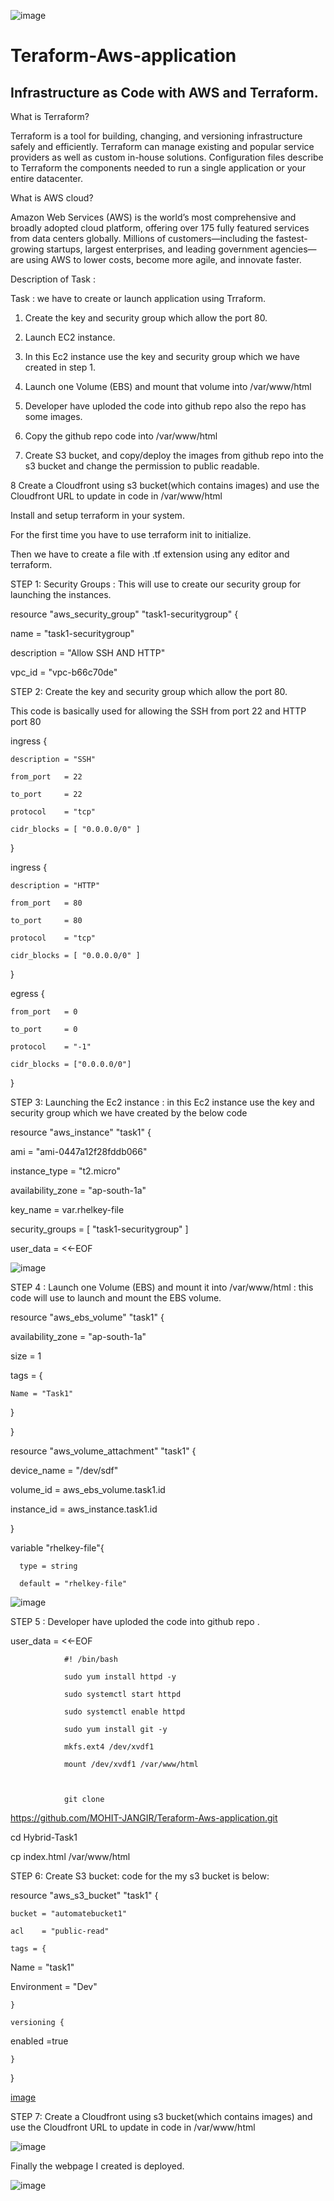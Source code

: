 ![image](images.jpeg)

# Teraform-Aws-application
## Infrastructure as Code with AWS and Terraform.
What is Terraform?

Terraform is a tool for building, changing, and versioning infrastructure safely and efficiently. Terraform can manage existing and popular service providers as well as custom in-house solutions. Configuration files describe to Terraform the components needed to run a single application or your entire datacenter.

What is AWS cloud?

Amazon Web Services (AWS) is the world’s most comprehensive and broadly adopted cloud platform, offering over 175 fully featured services from data centers globally. Millions of customers—including the fastest-growing startups, largest enterprises, and leading government agencies—are using AWS to lower costs, become more agile, and innovate faster.

Description of Task :

Task : we have to create or launch application using Trraform.

1. Create the key and security group which allow the port 80.

2. Launch EC2 instance.

3. In this Ec2 instance use the key and security group which we have created in step 1.

4. Launch one Volume (EBS) and mount that volume into /var/www/html

5. Developer have uploded the code into github repo also the repo has some images.

6. Copy the github repo code into /var/www/html

7. Create S3 bucket, and copy/deploy the images from github repo into the s3 bucket and change the permission to public readable.

8 Create a Cloudfront using s3 bucket(which contains images) and use the Cloudfront URL to update in code in /var/www/html

Install and setup terraform in your system.

For the first time you have to use terraform init to initialize.

Then we have to create a file with .tf extension using any editor and terraform.

STEP 1: Security Groups : This will use to create our security group for launching the instances.

resource "aws_security_group" "task1-securitygroup" {

  name        = "task1-securitygroup"

  description = "Allow SSH AND HTTP"

  vpc_id      = "vpc-b66c70de"

STEP 2: Create the key and security group which allow the port 80.

This code is basically used for allowing the SSH from port 22 and HTTP port 80

  ingress {

    description = "SSH"

    from_port   = 22

    to_port     = 22

    protocol    = "tcp"

    cidr_blocks = [ "0.0.0.0/0" ]

  }

  ingress {

    description = "HTTP"

    from_port   = 80

    to_port     = 80

    protocol    = "tcp"

    cidr_blocks = [ "0.0.0.0/0" ]

  }

  egress {

    from_port   = 0

    to_port     = 0

    protocol    = "-1"

    cidr_blocks = ["0.0.0.0/0"]

  }

STEP 3: Launching the Ec2 instance : in this Ec2 instance use the key and security group which we have created by the below code

resource "aws_instance" "task1" {

  ami           = "ami-0447a12f28fddb066"

  instance_type = "t2.micro"

  availability_zone = "ap-south-1a"

  key_name      = var.rhelkey-file

  security_groups = [ "task1-securitygroup" ]

  user_data = <<-EOF

![image](https://user-images.githubusercontent.com/61896468/88801707-b09d0900-d1c7-11ea-8283-7c1f236a3672.png) 

STEP 4 :  Launch one Volume (EBS) and mount it into /var/www/html : this code will use to launch and mount the EBS volume.

resource "aws_ebs_volume" "task1" {

  availability_zone = "ap-south-1a"

  size              = 1

  tags = {

    Name = "Task1"

  }

}

resource "aws_volume_attachment" "task1" {

 device_name = "/dev/sdf"

 volume_id = aws_ebs_volume.task1.id

 instance_id = aws_instance.task1.id

}

variable "rhelkey-file"{

      type = string

      default = "rhelkey-file"

![image](https://user-images.githubusercontent.com/61896468/88802660-00c89b00-d1c9-11ea-8826-82a40949f48b.png) 

STEP 5 : Developer have uploded the code into github repo .

 user_data = <<-EOF

                #! /bin/bash

                sudo yum install httpd -y

                sudo systemctl start httpd

                sudo systemctl enable httpd

                sudo yum install git -y

                mkfs.ext4 /dev/xvdf1

                mount /dev/xvdf1 /var/www/html

                

                git clone 

https://github.com/MOHIT-JANGIR/Teraform-Aws-application.git

cd Hybrid-Task1

cp index.html /var/www/html

             

 STEP 6: Create S3 bucket: code for the my s3 bucket is below:

resource "aws_s3_bucket" "task1" {

    bucket = "automatebucket1"

    acl    = "public-read"

    tags = {

Name    = "task1"

Environment = "Dev"

    }

    versioning {

enabled =true

    }

}

[image](https://user-images.githubusercontent.com/61896468/88802558-daa2fb00-d1c8-11ea-891b-973f458067eb.png) 

STEP 7:  Create a Cloudfront using s3 bucket(which contains images) and use the Cloudfront URL to update in code in /var/www/html

![image](https://user-images.githubusercontent.com/61896468/88802828-3c636500-d1c9-11ea-8c60-bad119a271c6.png) 

Finally the webpage I created is deployed.

![image](https://user-images.githubusercontent.com/61896468/88802900-543ae900-d1c9-11ea-8498-13e6109fe2f0.png) 

